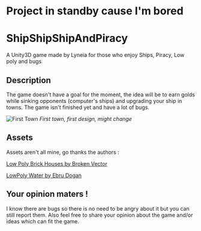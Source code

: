 # Project in standby cause I'm bored

# ShipShipShipAndPiracy
A Unity3D game made by Lyneia for those who enjoy Ships, Piracy, Low poly and bugs

## Description

The game doesn't have a goal for the moment, the idea will be to earn golds while sinking opponents (computer's ships) and upgrading your ship in towns. The game isn't finished yet and have a lot of bugs.

![First Town](https://i.imgur.com/AX6LBVW.png)
*First town, first design, might change*

## Assets

Assets aren't all mine, go thanks the authors :

[Low Poly Brick Houses by Broken Vector](https://assetstore.unity.com/packages/3d/props/exterior/low-poly-brick-houses-131899)

[LowPoly Water by Ebru Dogan](https://assetstore.unity.com/packages/tools/particles-effects/lowpoly-water-107563)

## Your opinion maters !

I know there are bugs so there is no need to be angry about it but you can still report them. Also feel free to share your opinion about the game and/or ideas which can fit the game.
